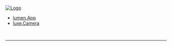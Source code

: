 
[![Logo](../images/logo.png)](../index.html)




- <a href="lumen/App.html">lumen.App</a> <br/>
- <a href="luxe/Camera.html">luxe.Camera</a> <br/>

&nbsp;
&nbsp;
&nbsp;

---  


&nbsp;   
&nbsp;   
